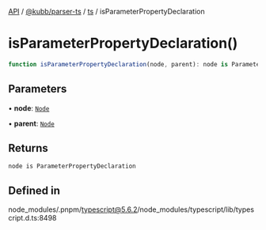 [API](../../../../../packages.md) / [@kubb/parser-ts](../../../index.md) / [ts](../index.md) / isParameterPropertyDeclaration

# isParameterPropertyDeclaration()

```ts
function isParameterPropertyDeclaration(node, parent): node is ParameterPropertyDeclaration
```

## Parameters

• **node**: [`Node`](../interfaces/Node.md)

• **parent**: [`Node`](../interfaces/Node.md)

## Returns

`node is ParameterPropertyDeclaration`

## Defined in

node\_modules/.pnpm/typescript@5.6.2/node\_modules/typescript/lib/typescript.d.ts:8498
